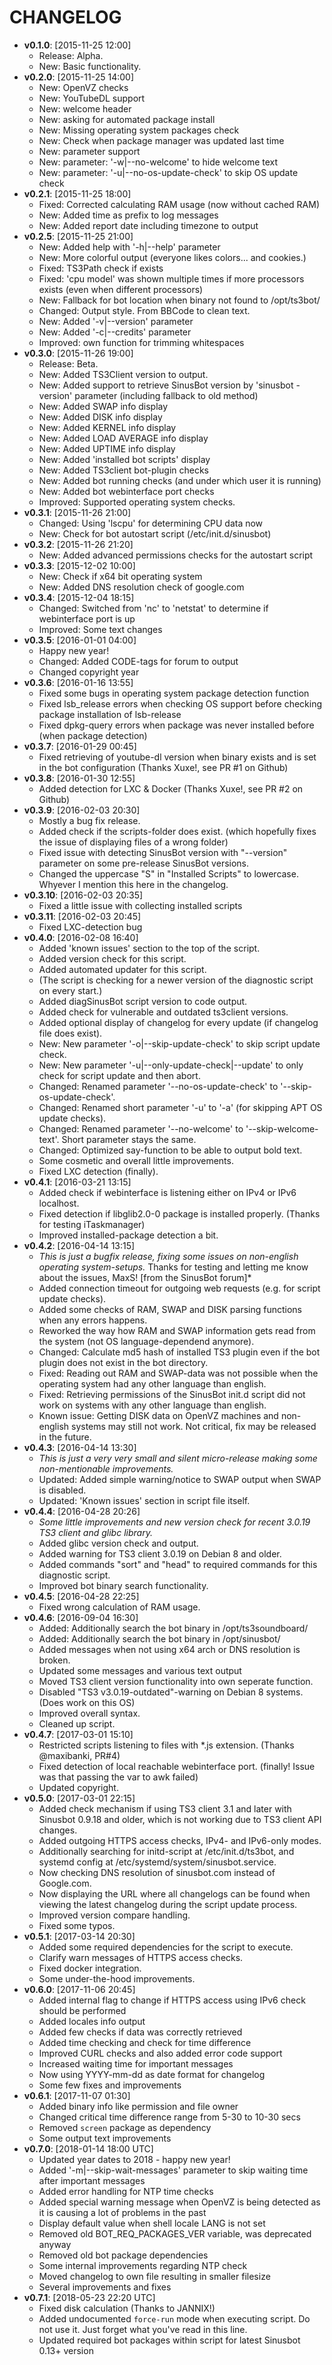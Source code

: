 # CHANGELOG

* **v0.1.0**: [2015-11-25 12:00]
  * Release: Alpha.
  * New: Basic functionality.
* **v0.2.0**: [2015-11-25 14:00]
  * New: OpenVZ checks
  * New: YouTubeDL support
  * New: welcome header
  * New: asking for automated package install
  * New: Missing operating system packages check
  * New: Check when package manager was updated last time
  * New: parameter support
  * New: parameter: '-w|--no-welcome' to hide welcome text
  * New: parameter: '-u|--no-os-update-check' to skip OS update check
* **v0.2.1**: [2015-11-25 18:00]
  * Fixed: Corrected calculating RAM usage (now without cached RAM)
  * New: Added time as prefix to log messages
  * New: Added report date including timezone to output
* **v0.2.5**: [2015-11-25 21:00]
  * New: Added help with '-h|--help' parameter
  * New: More colorful output (everyone likes colors... and cookies.)
  * Fixed: TS3Path check if exists
  * Fixed: 'cpu model' was shown multiple times if more processors exists (even when different processors)
  * New: Fallback for bot location when binary not found to /opt/ts3bot/
  * Changed: Output style. From BBCode to clean text.
  * New: Added '-v|--version' parameter
  * New: Added '-c|--credits' parameter
  * Improved: own function for trimming whitespaces
* **v0.3.0**: [2015-11-26 19:00]
  * Release: Beta.
  * New: Added TS3Client version to output.
  * New: Added support to retrieve SinusBot version by 'sinusbot -version' parameter (including fallback to old method)
  * New: Added SWAP info display
  * New: Added DISK info display
  * New: Added KERNEL info display
  * New: Added LOAD AVERAGE info display
  * New: Added UPTIME info display
  * New: Added 'installed bot scripts' display
  * New: Added TS3client bot-plugin checks
  * New: Added bot running checks (and under which user it is running)
  * New: Added bot webinterface port checks
  * Improved: Supported operating system checks.
* **v0.3.1**: [2015-11-26 21:00]
  * Changed: Using 'lscpu' for determining CPU data now
  * New: Check for bot autostart script (/etc/init.d/sinusbot)
* **v0.3.2**: [2015-11-26 21:20]
  * New: Added advanced permissions checks for the autostart script
* **v0.3.3**: [2015-12-02 10:00]
  * New: Check if x64 bit operating system
  * New: Added DNS resolution check of google.com
* **v0.3.4**: [2015-12-04 18:15]
  * Changed: Switched from 'nc' to 'netstat' to determine if webinterface port is up
  * Improved: Some text changes
* **v0.3.5**: [2016-01-01 04:00]
  * Happy new year!
  * Changed: Added CODE-tags for forum to output
  * Changed copyright year
* **v0.3.6**: [2016-01-16 13:55]
  * Fixed some bugs in operating system package detection function
  * Fixed lsb_release errors when checking OS support before checking package installation of lsb-release
  * Fixed dpkg-query errors when package was never installed before (when package detection)
* **v0.3.7**: [2016-01-29 00:45]
  * Fixed retrieving of youtube-dl version when binary exists and is set in the bot configuration (Thanks Xuxe!, see PR #1 on Github)
* **v0.3.8**: [2016-01-30 12:55]
  * Added detection for LXC & Docker (Thanks Xuxe!, see PR #2 on Github)
* **v0.3.9**: [2016-02-03 20:30]
  * Mostly a bug fix release.
  * Added check if the scripts-folder does exist. (which hopefully fixes the issue of displaying files of a wrong folder)
  * Fixed issue with detecting SinusBot version with "--version" parameter on some pre-release SinusBot versions.
  * Changed the uppercase "S" in "Installed Scripts" to lowercase. Whyever I mention this here in the changelog.
* **v0.3.10**: [2016-02-03 20:35]
  * Fixed a little issue with collecting installed scripts
* **v0.3.11**: [2016-02-03 20:45]
  * Fixed LXC-detection bug
* **v0.4.0**: [2016-02-08 16:40]
  * Added 'known issues' section to the top of the script.
  * Added version check for this script.
  * Added automated updater for this script.
  * (The script is checking for a newer version of the diagnostic script on every start.)
  * Added diagSinusBot script version to code output.
  * Added check for vulnerable and outdated ts3client versions.
  * Added optional display of changelog for every update (if changelog file does exist).
  * New: New parameter '-o|--skip-update-check' to skip script update check.
  * New: New parameter '-u|--only-update-check|--update' to only check for script update and then abort.
  * Changed: Renamed parameter '--no-os-update-check' to '--skip-os-update-check'.
  * Changed: Renamed short parameter '-u' to '-a' (for skipping APT OS update checks).
  * Changed: Renamed parameter '--no-welcome' to '--skip-welcome-text'. Short parameter stays the same.
  * Changed: Optimized say-function to be able to output bold text.
  * Some cosmetic and overall little improvements.
  * Fixed LXC detection (finally).
* **v0.4.1**: [2016-03-21 13:15]
  * Added check if webinterface is listening either on IPv4 or IPv6 localhost.
  * Fixed detection if libglib2.0-0 package is installed properly. (Thanks for testing iTaskmanager)
  * Improved installed-package detection a bit.
* **v0.4.2**: [2016-04-14 13:15]
  * *This is just a bugfix release, fixing some issues on non-english operating system-setups.* Thanks for testing and letting me know about the issues, MaxS! [from the SinusBot forum]*
  * Added connection timeout for outgoing web requests (e.g. for script update checks).
  * Added some checks of RAM, SWAP and DISK parsing functions when any errors happens.
  * Reworked the way how RAM and SWAP information gets read from the system (not OS language-dependend anymore).
  * Changed: Calculate md5 hash of installed TS3 plugin even if the bot plugin does not exist in the bot directory.
  * Fixed: Reading out RAM and SWAP-data was not possible when the operating system had any other language than english.
  * Fixed: Retrieving permissions of the SinusBot init.d script did not work on systems with any other language than english.
  * Known issue: Getting DISK data on OpenVZ machines and non-english systems may still not work. Not critical, fix may be released in the future.
* **v0.4.3**: [2016-04-14 13:30]
  * *This is just a very very small and silent micro-release making some non-mentionable improvements.*
  * Updated: Added simple warning/notice to SWAP output when SWAP is disabled.
  * Updated: 'Known issues' section in script file itself.
* **v0.4.4**: [2016-04-28 20:26]
  * *Some little improvements and new version check for recent 3.0.19 TS3 client and glibc library.*
  * Added glibc version check and output.
  * Added warning for TS3 client 3.0.19 on Debian 8 and older.
  * Added commands "sort" and "head" to required commands for this diagnostic script.
  * Improved bot binary search functionality.
* **v0.4.5**: [2016-04-28 22:25]
  * Fixed wrong calculation of RAM usage.
* **v0.4.6**: [2016-09-04 16:30]
  * Added: Additionally search the bot binary in /opt/ts3soundboard/
  * Added: Additionally search the bot binary in /opt/sinusbot/
  * Added messages when not using x64 arch or DNS resolution is broken.
  * Updated some messages and various text output
  * Moved TS3 client version functionality into own seperate function.
  * Disabled "TS3 v3.0.19-outdated"-warning on Debian 8 systems. (Does work on this OS)
  * Improved overall syntax.
  * Cleaned up script.
* **v0.4.7**: [2017-03-01 15:10]
  * Restricted scripts listening to files with *.js extension. (Thanks @maxibanki, PR#4)
  * Fixed detection of local reachable webinterface port. (finally! Issue was that passing the var to awk failed)
  * Updated copyright.
* **v0.5.0**: [2017-03-01 22:15]
  * Added check mechanism if using TS3 client 3.1 and later with Sinusbot 0.9.18 and older, which is not working due to TS3 client API changes.
  * Added outgoing HTTPS access checks, IPv4- and IPv6-only modes.
  * Additionally searching for initd-script at /etc/init.d/ts3bot, and systemd config at /etc/systemd/system/sinusbot.service.
  * Now checking DNS resolution of sinusbot.com instead of Google.com.
  * Now displaying the URL where all changelogs can be found when viewing the latest changelog during the script update process.
  * Improved version compare handling.
  * Fixed some typos.
* **v0.5.1**: [2017-03-14 20:30]
  * Added some required dependencies for the script to execute.
  * Clarify warn messages of HTTPS access checks.
  * Fixed docker integration.
  * Some under-the-hood improvements.
* **v0.6.0**: [2017-11-06 20:45]
  * Added internal flag to change if HTTPS access using IPv6 check should be performed
  * Added locales info output
  * Added few checks if data was correctly retrieved
  * Added time checking and check for time difference
  * Improved CURL checks and also added error code support
  * Increased waiting time for important messages
  * Now using YYYY-mm-dd as date format for changelog
  * Some few fixes and improvements
* **v0.6.1**: [2017-11-07 01:30]
  * Added binary info like permission and file owner
  * Changed critical time difference range from 5-30 to 10-30 secs
  * Removed `screen` package as dependency
  * Some output text improvements
* **v0.7.0**: [2018-01-14 18:00 UTC]
  * Updated year dates to 2018 - happy new year!
  * Added '-m|--skip-wait-messages' parameter to skip waiting time after important messages
  * Added error handling for NTP time checks
  * Added special warning message when OpenVZ is being detected as it is causing a lot of problems in the past
  * Display default value when shell locale LANG is not set
  * Removed old BOT_REQ_PACKAGES_VER variable, was deprecated anyway
  * Removed old bot package dependencies
  * Some internal improvements regarding NTP check
  * Moved changelog to own file resulting in smaller filesize
  * Several improvements and fixes
* **v0.7.1**: [2018-05-23 22:20 UTC]
  * Fixed disk calculation (Thanks to JANNIX!)
  * Added undocumented `force-run` mode when executing script. Do not use it. Just forget what you've read in this line.
  * Updated required bot packages within script for latest Sinusbot 0.13+ version